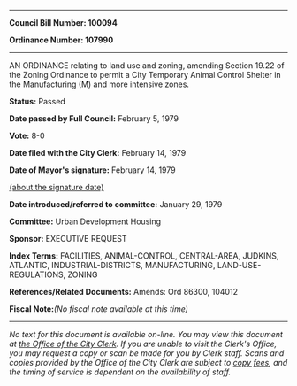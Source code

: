 

********

**Council Bill Number: 100094**
   
**Ordinance Number: 107990**
********

 AN ORDINANCE relating to land use and zoning, amending Section 19.22 of the Zoning Ordinance to permit a City Temporary Animal Control Shelter in the Manufacturing (M) and more intensive zones.

**Status:** Passed
   
**Date passed by Full Council:** February 5, 1979
   
**Vote:** 8-0
   
**Date filed with the City Clerk:** February 14, 1979
   
**Date of Mayor's signature:** February 14, 1979
   
[(about the signature date)](/~public/approvaldate.htm)
   
   
   
**Date introduced/referred to committee:** January 29, 1979
   
**Committee:** Urban Development Housing
   
**Sponsor:** EXECUTIVE REQUEST
   
   
**Index Terms:** FACILITIES, ANIMAL-CONTROL, CENTRAL-AREA, JUDKINS, ATLANTIC, INDUSTRIAL-DISTRICTS, MANUFACTURING, LAND-USE-REGULATIONS, ZONING

**References/Related Documents:** Amends: Ord 86300, 104012

**Fiscal Note:**_(No fiscal note available at this time)_
********

_No text for this document is available on-line. You may view this document at [the Office of the City Clerk](http://www.seattle.gov/leg/clerk/contactUs.htm). If you are unable to visit the Clerk's Office, you may request a copy or scan be made for you by Clerk staff. Scans and copies provided by the Office of the City Clerk are subject to [copy fees](http://clerk.seattle.gov/~public/clerkfees.htm), and the timing of service is dependent on the availability of staff._

